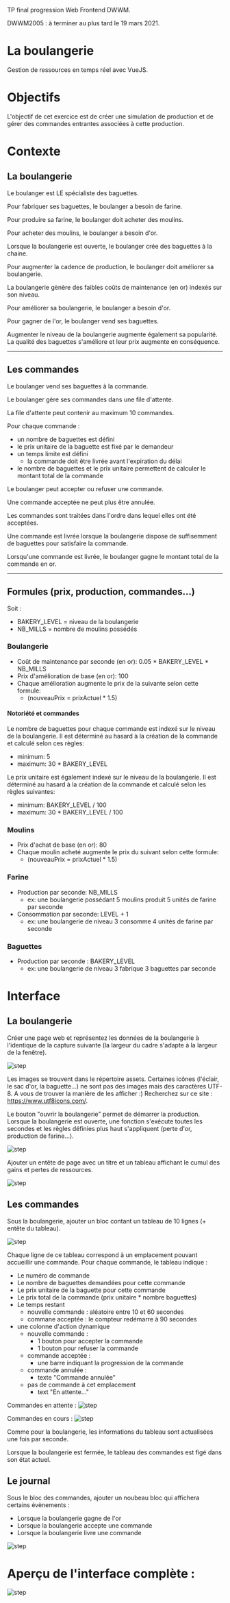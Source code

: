 TP final progression Web Frontend DWWM.

DWWM2005 : à terminer au plus tard le 19 mars 2021.


# La boulangerie

Gestion de ressources en temps réel avec VueJS.

# Objectifs

L'objectif de cet exercice est de créer une simulation de production et de gérer des commandes entrantes associées à cette production.

# Contexte

## La boulangerie

Le boulanger est LE spécialiste des baguettes.

Pour fabriquer ses baguettes, le boulanger a besoin de farine. 

Pour produire sa farine, le boulanger doit acheter des moulins.

Pour acheter des moulins, le boulanger a besoin d'or.

Lorsque la boulangerie est ouverte, le boulanger crée des baguettes à la chaine.

Pour augmenter la cadence de production, le boulanger doit améliorer sa boulangerie.

La boulangerie gènère des faibles coûts de maintenance (en or) indexés sur son niveau.

Pour améliorer sa boulangerie, le boulanger a besoin d'or.

Pour gagner de l'or, le boulanger vend ses baguettes.

Augmenter le niveau de la boulangerie augmente également sa popularité. 
La qualité des baguettes s'améliore et leur prix augmente en conséquence. 

---

## Les commandes 

Le boulanger vend ses baguettes à la commande.

Le boulanger gère ses commandes dans une file d'attente.

La file d'attente peut contenir au maximum 10 commandes.

Pour chaque commande :
- un nombre de baguettes est défini
- le prix unitaire de la baguette est fixé par le demandeur
- un temps limite est défini
    - la commande doit être livrée avant l'expiration du délai
- le nombre de baguettes et le prix unitaire permettent de calculer le montant total de la commande

Le boulanger peut accepter ou refuser une commande.

Une commande acceptée ne peut plus être annulée.

Les commandes sont traitées dans l'ordre dans lequel elles ont été acceptées.

Une commande est livrée lorsque la boulangerie dispose de suffisemment de baguettes pour satisfaire la commande.

Lorsqu'une commande est livrée, le boulanger gagne le montant total de la commande en or.

--- 

## Formules (prix, production, commandes...) 
Soit :
- BAKERY_LEVEL = niveau de la boulangerie
- NB_MILLS = nombre de moulins possédés

### Boulangerie
- Coût de maintenance par seconde (en or): 0.05 * BAKERY_LEVEL * NB_MILLS
- Prix d'amélioration de base (en or): 100
- Chaque amélioration augmente le prix de la suivante selon cette formule:
    - (nouveauPrix = prixActuel * 1.5)

#### Notoriété et commandes

Le nombre de baguettes pour chaque commande est indexé sur le niveau de la boulangerie.
Il est déterminé au hasard à la création de la commande et calculé selon ces règles:
- minimum: 5
- maximum: 30 * BAKERY_LEVEL

Le prix unitaire est également indexé sur le niveau de la boulangerie.
Il est déterminé au hasard à la création de la commande et calculé selon les règles suivantes: 
- minimum: BAKERY_LEVEL / 100
- maximum: 30 * BAKERY_LEVEL / 100

### Moulins
- Prix d'achat de base (en or): 80
- Chaque moulin acheté augmente le prix du suivant selon cette formule:
    - (nouveauPrix = prixActuel * 1.5)

### Farine
- Production par seconde: NB_MILLS
    - ex: une boulangerie possédant 5 moulins produit 5 unités de farine par seconde
- Consommation par seconde: LEVEL + 1
    - ex: une boulangerie de niveau 3 consomme 4 unités de farine par seconde

### Baguettes
- Production par seconde : BAKERY_LEVEL
    - ex: une boulangerie de niveau 3 fabrique 3 baguettes par seconde

# Interface

## La boulangerie 

Créer une page web et représentez les données de la boulangerie à l'identique de la capture suivante (la largeur du cadre s'adapte à la largeur de la fenêtre).

![step](img/baker_step1.png)

Les images se trouvent dans le répertoire assets. Certaines icônes (l'éclair, le sac d'or, la baguette...) ne sont pas des images mais des caractères UTF-8. A vous de trouver la manière de les afficher :) Recherchez sur ce site : https://www.utf8icons.com/.

Le bouton "ouvrir la boulangerie" permet de démarrer la production.
Lorsque la boulangerie est ouverte, une fonction s'exécute toutes les secondes et les règles définies plus haut s'appliquent (perte d'or, production de farine...).

![step](img/baker_step2.png)

Ajouter un entête de page avec un titre et un tableau affichant le cumul des gains et pertes de ressources.

![step](img/baker_step3.png)

## Les commandes

Sous la boulangerie, ajouter un bloc contant un tableau de 10 lignes (+ entête du tableau).

![step](img/baker_step4.png)

Chaque ligne de ce tableau correspond à un emplacement pouvant accueillir une commande. Pour chaque commande, le tableau indique :
- Le numéro de commande
- Le nombre de baguettes demandées pour cette commande
- Le prix unitaire de la baguette pour cette commande
- Le prix total de la commande (prix unitaire * nombre baguettes)
- Le temps restant
    - nouvelle commande : aléatoire entre 10 et 60 secondes
    - commane acceptée : le compteur redémarre à 90 secondes
- une colonne d'action dynamique
    - nouvelle commande : 
        - 1 bouton pour accepter la commande
        - 1 bouton pour refuser la commande
    - commande acceptée :
        - une barre indiquant la progression de la commande
    - commande annulée :
        - texte "Commande annulée"
    - pas de commande à cet emplacement
        - text "En attente..."

Commandes en attente :
![step](img/baker_step5.png)

Commandes en cours : 
![step](img/baker_step6.png)

Comme pour la boulangerie, les informations du tableau sont actualisées une fois par seconde.

Lorsque la boulangerie est fermée, le tableau des commandes est figé dans son état actuel.

## Le journal 

Sous le bloc des commandes, ajouter un noubeau bloc qui affichera certains évènements : 

- Lorsque la boulangerie gagne de l'or
- Lorsque la boulangerie accepte une commande
- Lorsque la boulangerie livre une commande

![step](img/baker_step7.png)

# Aperçu de l'interface complète :

![step](img/baker_stepfinal.png)
